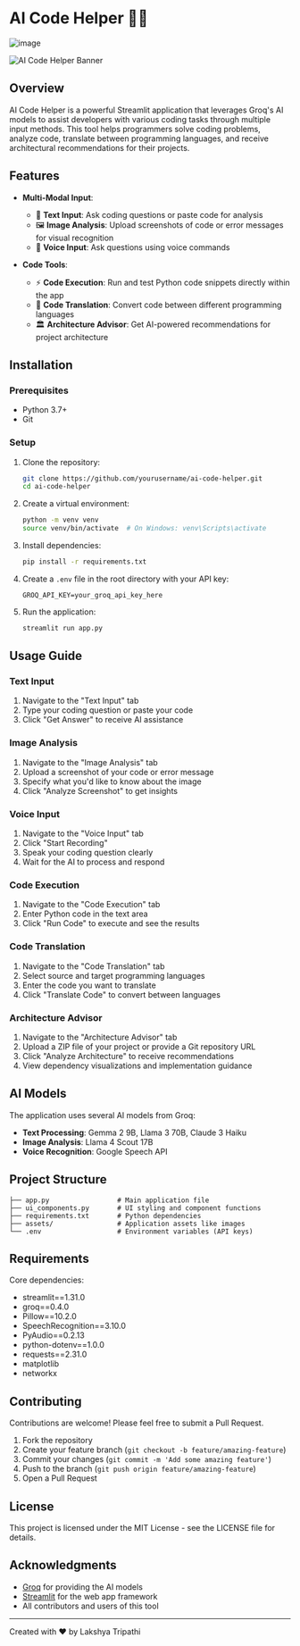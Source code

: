 # AI Code Helper 🧑‍💻
![image](https://github.com/user-attachments/assets/a8b6e5ef-1f41-4857-bb0b-33174cc2d3fe)


![AI Code Helper Banner](https://via.placeholder.com/800x200?text=AI+Code+Helper)

## Overview

AI Code Helper is a powerful Streamlit application that leverages Groq's AI models to assist developers with various coding tasks through multiple input methods. This tool helps programmers solve coding problems, analyze code, translate between programming languages, and receive architectural recommendations for their projects.

## Features

- **Multi-Modal Input**:
  - 💬 **Text Input**: Ask coding questions or paste code for analysis
  - 🖼️ **Image Analysis**: Upload screenshots of code or error messages for visual recognition
  - 🎤 **Voice Input**: Ask questions using voice commands

- **Code Tools**:
  - ⚡ **Code Execution**: Run and test Python code snippets directly within the app
  - 🔄 **Code Translation**: Convert code between different programming languages
  - 🏛️ **Architecture Advisor**: Get AI-powered recommendations for project architecture

## Installation

### Prerequisites
- Python 3.7+
- Git

### Setup

1. Clone the repository:
   ```bash
   git clone https://github.com/yourusername/ai-code-helper.git
   cd ai-code-helper
   ```

2. Create a virtual environment:
   ```bash
   python -m venv venv
   source venv/bin/activate  # On Windows: venv\Scripts\activate
   ```

3. Install dependencies:
   ```bash
   pip install -r requirements.txt
   ```

4. Create a `.env` file in the root directory with your API key:
   ```
   GROQ_API_KEY=your_groq_api_key_here
   ```

5. Run the application:
   ```bash
   streamlit run app.py
   ```

## Usage Guide

### Text Input
1. Navigate to the "Text Input" tab
2. Type your coding question or paste your code
3. Click "Get Answer" to receive AI assistance

### Image Analysis
1. Navigate to the "Image Analysis" tab
2. Upload a screenshot of your code or error message
3. Specify what you'd like to know about the image
4. Click "Analyze Screenshot" to get insights

### Voice Input
1. Navigate to the "Voice Input" tab
2. Click "Start Recording"
3. Speak your coding question clearly
4. Wait for the AI to process and respond

### Code Execution
1. Navigate to the "Code Execution" tab
2. Enter Python code in the text area
3. Click "Run Code" to execute and see the results

### Code Translation
1. Navigate to the "Code Translation" tab
2. Select source and target programming languages
3. Enter the code you want to translate
4. Click "Translate Code" to convert between languages

### Architecture Advisor
1. Navigate to the "Architecture Advisor" tab
2. Upload a ZIP file of your project or provide a Git repository URL
3. Click "Analyze Architecture" to receive recommendations
4. View dependency visualizations and implementation guidance

## AI Models

The application uses several AI models from Groq:
- **Text Processing**: Gemma 2 9B, Llama 3 70B, Claude 3 Haiku
- **Image Analysis**: Llama 4 Scout 17B
- **Voice Recognition**: Google Speech API

## Project Structure

```
├── app.py                 # Main application file
├── ui_components.py       # UI styling and component functions
├── requirements.txt       # Python dependencies
├── assets/                # Application assets like images
└── .env                   # Environment variables (API keys)
```

## Requirements

Core dependencies:
- streamlit==1.31.0
- groq==0.4.0
- Pillow==10.2.0
- SpeechRecognition==3.10.0
- PyAudio==0.2.13
- python-dotenv==1.0.0
- requests==2.31.0
- matplotlib
- networkx

## Contributing

Contributions are welcome! Please feel free to submit a Pull Request.

1. Fork the repository
2. Create your feature branch (`git checkout -b feature/amazing-feature`)
3. Commit your changes (`git commit -m 'Add some amazing feature'`)
4. Push to the branch (`git push origin feature/amazing-feature`)
5. Open a Pull Request

## License

This project is licensed under the MIT License - see the LICENSE file for details.

## Acknowledgments

- [Groq](https://groq.com/) for providing the AI models
- [Streamlit](https://streamlit.io/) for the web app framework
- All contributors and users of this tool

---

Created with ❤️ by Lakshya Tripathi
